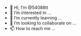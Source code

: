 - 👋 Hi, I’m @54088tt
- 👀 I’m interested in ...
- 🌱 I’m currently learning ...
- 💞️ I’m looking to collaborate on ...
- 📫 How to reach me ...

<!---
54088tt/54088tt is a ✨ special ✨ repository because its `README.md` (this file) appears on your GitHub profile.
You can click the Preview link to take a look at your changes.
--->
